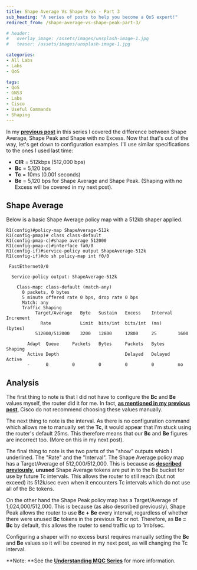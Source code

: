 ```yaml
---
title: Shape Average Vs Shape Peak - Part 3
sub_heading: "A series of posts to help you become a QoS expert!"
redirect_from: /shape-average-vs-shape-peak-part-3/

# header:
#   overlay_image: /assets/images/unsplash-image-1.jpg
#   teaser: /assets/images/unsplash-image-1.jpg

categories:
- All Labs
- Labs
- QoS

tags:
- QoS
- GNS3
- Labs
- Cisco
- Useful Commands
- Shaping
---
```

In my [**previous post**](/shape-average-vs-shape-peak-part-2/ "Shape Average Vs Shape Peak – Part 2") in this series I covered the difference between Shape Average, Shape Peak and Shape with no Excess. Now that that's out of the way, let's get down to configuration examples. I'll use similar specifications to the ones I used last time:

*   **CIR** = 512kbps (512,000 bps)
*   **Bc** = 5,120 bps
*   **Tc** = 10ms (0.001 seconds)
*   **Be** = 5,120 bps for Shape Average and Shape Peak. (Shaping with no Excess will be covered in my next post).

##  Shape Average

Below is a basic Shape Average policy map with a 512kb shaper applied.

```
R1(config)#policy-map ShapeAverage-512k
R1(config-pmap)# class class-default
R1(config-pmap-c)#shape average 512000
R1(config-pmap-c)#interface fa0/0
R1(config-if)#service-policy output ShapeAverage-512k
R1(config-if)#do sh policy-map int f0/0

 FastEthernet0/0

  Service-policy output: ShapeAverage-512k

    Class-map: class-default (match-any)
      0 packets, 0 bytes
      5 minute offered rate 0 bps, drop rate 0 bps
      Match: any
      Traffic Shaping
           Target/Average   Byte   Sustain   Excess    Interval  Increment
             Rate           Limit  bits/int  bits/int  (ms)      (bytes)
           512000/512000    3200   12800     12800     25        1600

        Adapt  Queue     Packets   Bytes     Packets   Bytes     Shaping
        Active Depth                         Delayed   Delayed   Active
        -      0         0         0         0         0         no
```

##  Analysis

The first thing to note is that I did not have to configure the **Bc** and **Be** values myself, the router did it for me. In fact, [**as mentioned in my previous post**](/shape-average-vs-shape-peak-part-2/ "Shape Average Vs Shape Peak – Part 2"), Cisco do not recommend choosing these values manually.

The next thing to note is the interval. As there is no configuration command which allows me to manually set the **Tc**, it would appear that I'm stuck using the router's default 25ms. This therefore means that our **Bc** and **Be** figures are incorrect too. (More on this in my next post).

The final thing to note is the two parts of the "show" outputs which I underlined. The "Rate" and the "Interval". The Shape Average policy map has a Target/Average of 512,000/512,000. This is because as [**described previously**](/shape-average-vs-shape-peak-part-2/ "Shape Average Vs Shape Peak – Part 2"), **unused** Shape Average tokens are put in to the Be bucket for use by future Tc intervals. This allows the router to still reach (but not exceed) its 512k/sec even when it encounters Tc intervals which do not use all of the Bc tokens.

On the other hand the Shape Peak policy map has a Target/Average of 1,024,000/512,000. This is because (as also described previously), Shape Peak allows the router to use **Bc + Be** every interval, regardless of whether there were unused **Bc** tokens in the previous **Tc** or not. Therefore, as **Be = Bc** by default, this allows the router to send traffic up to 1mb/sec.

Configuring a shaper with no excess burst requires manually setting the **Bc** and **Be** values so it will be covered in my next post, as will changing the Tc interval.

**Note: **See the [**Understanding MQC Series**](/understanding-mqc-series/ "Understanding MQC Series") for more information.